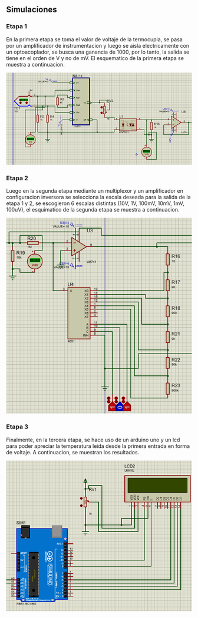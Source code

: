 ## Simulaciones
### Etapa 1
En la primera etapa se toma el valor de voltaje de la termocupla, se pasa por un amplificador de instrumentacion y luego se aisla electricamente con un optoacoplador, se busca una ganancia de 1000, por lo tanto, la salida se tiene en el orden de V y no de mV. El esquematico de la primera etapa se muestra a continuacion.

![E1](sims/Etapa1.png)


### Etapa 2

Luego en la segunda etapa mediante un multiplexor y un amplificador en configuracion inversora se selecciona la escala deseada para la salida de la etapa 1 y 2, se escogieron 6 escalas distintas (10V, 1V, 100mV, 10mV, 1mV, 100uV), el esquimatico de la segunda etapa se muestra a continuacion.

![E2](sims/Etapa2.png)


### Etapa 3

Finalmente, en la tercera etapa, se hace uso de un arduino uno y un lcd para poder apreciar la temperatura leida desde la primera entrada en forma de voltaje. A continuacion, se muestran los resultados.

![E3](sims/Etapa3.png)
